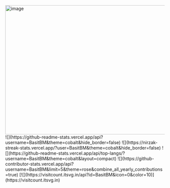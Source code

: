 <img width="1209" height="409" alt="image" src="https://github.com/user-attachments/assets/ef853341-7800-4f98-bca3-f8e0fb4aa64e" />
![](https://github-readme-stats.vercel.app/api?username=BasitBM&theme=cobalt&hide_border=false)  
![](https://nirzak-streak-stats.vercel.app/?user=BasitBM&theme=cobalt&hide_border=false)  
![](https://github-readme-stats.vercel.app/api/top-langs/?username=BasitBM&theme=cobalt&layout=compact)  
![](https://github-contributor-stats.vercel.app/api?username=BasitBM&limit=5&theme=rose&combine_all_yearly_contributions=true)  
[![](https://visitcount.itsvg.in/api?id=BasitBM&icon=0&color=10)](https://visitcount.itsvg.in)


<!--
**BasitMN/BasitMN** is a ✨ _special_ ✨ repository because its `README.md` (this file) appears on your GitHub profile.

Here are some ideas to get you started:

- 🔭 I’m currently working on ...
- 🌱 I’m currently learning ...
- 👯 I’m looking to collaborate on ...
- 🤔 I’m looking for help with ...
- 💬 Ask me about ...
- 📫 How to reach me: ...
- 😄 Pronouns: ...
- ⚡ Fun fact: ...
-->
